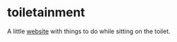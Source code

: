 # toiletainment

A little [website](https://mertyn.github.io/toiletainment) with things to do while sitting on the toilet.
